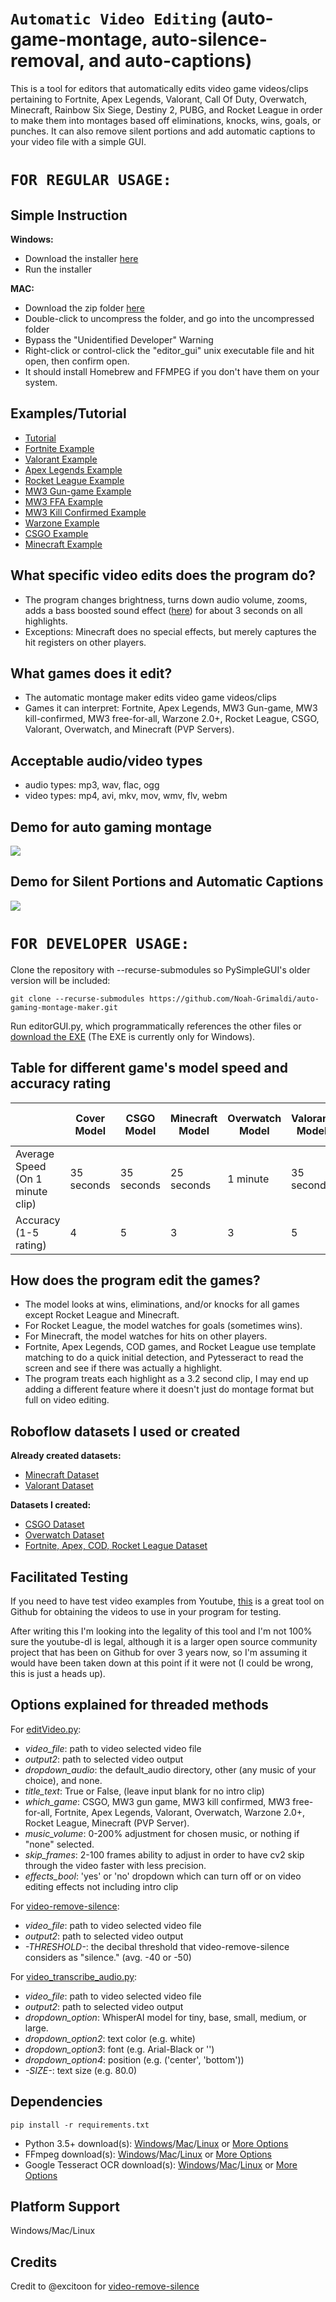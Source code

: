 # `Automatic Video Editing` (auto-game-montage, auto-silence-removal, and auto-captions)

This is a tool for editors that automatically edits video game videos/clips pertaining to Fortnite, Apex Legends, Valorant, Call Of Duty, Overwatch, Minecraft, Rainbow Six Siege, Destiny 2, PUBG, and Rocket League in order to make them into montages based off eliminations, knocks, wins, goals, or punches. It can also remove silent portions and add automatic captions to your video file with a simple GUI.

# `FOR REGULAR USAGE:`

## Simple Instruction
**Windows:**
- Download the installer [here](https://github.com/Noah-Grimaldi/auto-gaming-montage-maker/releases/download/v1.0.0/agmsetupwin.exe)
- Run the installer
  
**MAC:**
- Download the zip folder [here](https://github.com/Noah-Grimaldi/auto-gaming-montage-maker/releases/download/v1.0.0/agmsetupmacos.zip)
- Double-click to uncompress the folder, and go into the uncompressed folder
- Bypass the "Unidentified Developer" Warning
- Right-click or control-click the "editor_gui" unix executable file and hit open, then confirm open.
- It should install Homebrew and FFMPEG if you don't have them on your system.

## Examples/Tutorial
- [Tutorial](https://youtu.be/mjZggkEld50?si=kVlOT_8-KW_prgbp)
- [Fortnite Example](https://youtu.be/mjZggkEld50?si=kVlOT_8-KW_prgbp&t=315)
- [Valorant Example](https://youtu.be/mjZggkEld50?si=kVlOT_8-KW_prgbp&t=709)
- [Apex Legends Example](https://youtu.be/mjZggkEld50?si=kVlOT_8-KW_prgbp&t=454)
- [Rocket League Example](https://youtu.be/mjZggkEld50?si=kVlOT_8-KW_prgbp&t=699)
- [MW3 Gun-game Example](https://youtu.be/mjZggkEld50?si=kVlOT_8-KW_prgbp&t=542)
- [MW3 FFA Example](https://youtu.be/mjZggkEld50?si=kVlOT_8-KW_prgbp&t=485)
- [MW3 Kill Confirmed Example](https://youtu.be/mjZggkEld50?si=kVlOT_8-KW_prgbp&t=268)
- [Warzone Example](https://youtu.be/mjZggkEld50?si=kVlOT_8-KW_prgbp&t=188)
- [CSGO Example](https://youtu.be/mjZggkEld50?si=kVlOT_8-KW_prgbp&t=215)
- [Minecraft Example](https://youtu.be/mjZggkEld50?si=kVlOT_8-KW_prgbp&t=607)

## What specific video edits does the program do?
- The program changes brightness, turns down audio volume, zooms, adds a bass boosted sound effect ([here](editing_sfx/bass_boosted_fixed.mp3)) for about 3 seconds on all highlights.
- Exceptions: Minecraft does no special effects, but merely captures the hit registers on other players.

## What games does it edit?
- The automatic montage maker edits video game videos/clips
- Games it can interpret: Fortnite, Apex Legends, MW3 Gun-game, MW3 kill-confirmed, MW3 free-for-all, Warzone 2.0+, Rocket League, CSGO, Valorant, Overwatch, and Minecraft (PVP Servers).

## Acceptable audio/video types
- audio types: mp3, wav, flac, ogg
- video types: mp4, avi, mkv, mov, wmv, flv, webm

## Demo for auto gaming montage
![](montagedemo.gif)
## Demo for Silent Portions and Automatic Captions
![](example.gif)

# `FOR DEVELOPER USAGE:`

Clone the repository with --recurse-submodules so PySimpleGUI's older version will be included:

`git clone --recurse-submodules https://github.com/Noah-Grimaldi/auto-gaming-montage-maker.git`

Run editorGUI.py, which programmatically references the other files or [download the EXE](https://github.com/Noah-Grimaldi/auto-gaming-montage-maker/releases/download/v1.0.0/autosetup_win.exe) (The EXE is currently only for Windows).

## Table for different game's model speed and accuracy rating
|                                 | Cover Model   | CSGO Model    | Minecraft Model | Overwatch Model | Valorant Model | Pytesseract + Cover Model |
| ------------------------------- | ------------- | ------------- | --------------- | --------------- | -------------- | ------------------------- |
| Average Speed (On 1 minute clip)| 35 seconds    | 35 seconds    | 25 seconds      | 1 minute        | 35 seconds     | 5 minutes                 |
| Accuracy (1-5 rating)           | 4             | 5             | 3               | 3               | 5              | 5                         |

## How does the program edit the games?
- The model looks at wins, eliminations, and/or knocks for all games except Rocket League and Minecraft.
- For Rocket League, the model watches for goals (sometimes wins).
- For Minecraft, the model watches for hits on other players.
- Fortnite, Apex Legends, COD games, and Rocket League use template matching to do a quick initial detection, and Pytesseract to read the screen and see if there was actually a highlight.
- The program treats each highlight as a 3.2 second clip, I may end up adding a different feature where it doesn't just do montage format but full on video editing.

## Roboflow datasets I used or created
**Already created datasets:**
- [Minecraft Dataset](https://universe.roboflow.com/benjamin-t1dqd/minecraft-pvp-ai/browse?queryText=class%3APlayer&pageSize=200&startingIndex=0&browseQuery=true)
- [Valorant Dataset](https://universe.roboflow.com/suman-kumar-dx18l/valorant-kill-banner-woebs/images/ZGUdwP6PpO7qMgHOXWh0?queryText=&pageSize=50&startingIndex=50&browseQuery=true)

**Datasets I created:**
- [CSGO Dataset](https://universe.roboflow.com/overwatchkillsign/csgo-head-and-kill)
- [Overwatch Dataset](https://universe.roboflow.com/overwatchkillsign/overwatch-kill-sign-detector)
- [Fortnite, Apex, COD, Rocket League Dataset](https://universe.roboflow.com/overwatchkillsign/fortnite-apex-league-cod)

## Facilitated Testing
If you need to have test video examples from Youtube, [this](https://github.com/ytdl-org/youtube-dl) is a great tool on Github for obtaining the videos to use in your program for testing. 

After writing this I'm looking into the legality of this tool and I'm not 100% sure the youtube-dl is legal, although it is a larger open source community project that has been on Github for over 3 years now, so I'm assuming it would have been taken down at this point if it were not (I could be wrong, this is just a heads up).

## Options explained for threaded methods
For [editVideo.py](packagefiles/edit_video.py): 

- *video_file*: path to video selected video file
- *output2*: path to selected video output 
- *dropdown_audio*: the default_audio directory, other (any music of your choice), and none.
- *title_text*: True or False, (leave input blank for no intro clip)
- *which_game*: CSGO, MW3 gun game, MW3 kill confirmed, MW3 free-for-all, Fortnite, Apex Legends, Valorant, Overwatch, Warzone 2.0+, Rocket League, Minecraft (PVP Server).
- *music_volume*: 0-200% adjustment for chosen music, or nothing if "none" selected.
- *skip_frames*: 2-100 frames ability to adjust in order to have cv2 skip through the video faster with less precision.
- *effects_bool*: 'yes' or 'no' dropdown which can turn off or on video editing effects not including intro clip

For [video-remove-silence](packagefiles/video_remove_silence.py):

- *video_file*: path to video selected video file
- *output2*: path to selected video output
- *-THRESHOLD-*: the decibal threshold that video-remove-silence considers as "silence." (avg. -40 or -50)

For [video_transcribe_audio.py](packagefiles/video_transcribe_audio.py):

- *video_file*: path to video selected video file
- *output2*: path to selected video output
- *dropdown_option*: WhisperAI model for tiny, base, small, medium, or large.
- *dropdown_option2*: text color (e.g. white)
- *dropdown_option3*: font (e.g. Arial-Black or '')
- *dropdown_option4*: position (e.g. ('center', 'bottom'))
- *-SIZE-*: text size (e.g. 80.0)

## Dependencies
`pip install -r requirements.txt`
- Python 3.5+ download(s): [Windows](https://www.python.org/ftp/python/3.12.0/python-3.12.0-amd64.exe)/[Mac](https://www.python.org/ftp/python/3.12.0/python-3.12.0-macos11.pkg)/[Linux](https://www.python.org/ftp/python/3.12.0/Python-3.12.0.tar.xz) or [More Options](https://www.python.org/downloads/)
- FFmpeg download(s): [Windows](https://community.chocolatey.org/packages/ffmpeg)/[Mac](https://formulae.brew.sh/formula/ffmpeg)/[Linux](https://www.geeksforgeeks.org/how-to-install-ffmpeg-in-linux/) or [More Options](https://www.ffmpeg.org/download.html)
- Google Tesseract OCR download(s): [Windows](https://github.com/tesseract-ocr/tesseract?tab=readme-ov-file#installing-tesseract)/[Mac](https://formulae.brew.sh/formula/tesseract)/[Linux](https://tesseract-ocr.github.io/tessdoc/Installation.html) or [More Options](https://tesseract-ocr.github.io/tessdoc/Installation.html)

## Platform Support 
Windows/Mac/Linux

## Credits
Credit to @excitoon for [video-remove-silence](https://github.com/excitoon/video-remove-silence)

